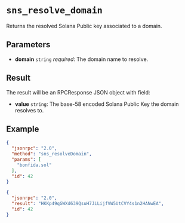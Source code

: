 # `sns_resolve_domain`

Returns the resolved Solana Public key associated to a domain.

## Parameters

- **domain** `string` *required*: The domain name to resolve.

## Result

The result will be an RPCResponse JSON object with field:

- **value** `string`: The base-58 encoded Solana Public Key the domain resolves to.

## Example

```json
{
  "jsonrpc": "2.0",
  "method": "sns_resolveDomain",
  "params": [
    "bonfida.sol"
  ],
  "id": 42
}
```

```json
{
  "jsonrpc": "2.0",
  "result": "HKKp49qGWXd639QsuH7JiLijfVW5UtCVY4s1n2HANwEA",
  "id": 42
}
```
